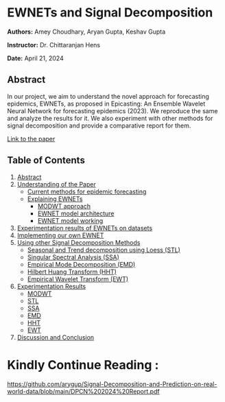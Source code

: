 # EWNETs and Signal Decomposition

**Authors:** Amey Choudhary, Aryan Gupta, Keshav Gupta

**Instructor:** Dr. Chittaranjan Hens

**Date:** April 21, 2024

## Abstract

In our project, we aim to understand the novel approach for forecasting epidemics, EWNETs, as proposed in Epicasting: An Ensemble Wavelet Neural Network for forecasting epidemics (2023). We reproduce the same and analyze the results for it. We also experiment with other methods for signal decomposition and provide a comparative report for them.

[Link to the paper](https://www.sciencedirect.com/science/article/pii/S0893608023002939)

## Table of Contents

1. [Abstract](#abstract)
2. [Understanding of the Paper](#understanding-of-the-paper)
   - [Current methods for epidemic forecasting](#current-methods-for-epidemic-forecasting)
   - [Explaining EWNETs](#explaining-ewnets)
     - [MODWT approach](#modwt-approach)
     - [EWNET model architecture](#ewnet-model-architecture)
     - [EWNET model working](#ewnet-model-working)
3. [Experimentation results of EWNETs on datasets](#experimentation-results-of-ewnets-on-datasets)
4. [Implementing our own EWNET](#implementing-our-own-ewnet)
5. [Using other Signal Decomposition Methods](#using-other-signal-decomposition-methods)
   - [Seasonal and Trend decomposition using Loess (STL)](#seasonal-and-trend-decomposition-using-loess-stl)
   - [Singular Spectral Analysis (SSA)](#singular-spectral-analysis-ssa)
   - [Empirical Mode Decomposition (EMD)](#empirical-mode-decomposition-emd)
   - [Hilbert Huang Transform (HHT)](#hilbert-huang-transform-hht)
   - [Empirical Wavelet Transform (EWT)](#empirical-wavelet-transform-ewt)
6. [Experimentation Results](#experimentation-results)
   - [MODWT](#modwt)
   - [STL](#stl)
   - [SSA](#ssa)
   - [EMD](#emd)
   - [HHT](#hht)
   - [EWT](#ewt)
7. [Discussion and Conclusion](#discussion-and-conclusion)



# Kindly Continue Reading :
https://github.com/arygup/Signal-Decomposition-and-Prediction-on-real-world-data/blob/main/DPCN%202024%20Report.pdf
